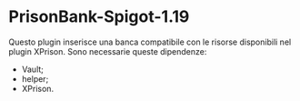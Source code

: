 # PrisonBank-Spigot-1.19

Questo plugin inserisce una banca compatibile con le risorse disponibili nel plugin XPrison.
Sono necessarie queste dipendenze:
- Vault;
- helper;
- XPrison.